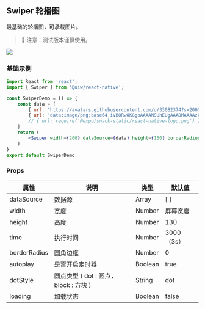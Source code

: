 Swiper 轮播图
---

最基础的轮播图，可承载图片。

> 🚧 注意：测试版本谨慎使用。
<!--rehype:style=border-left: 8px solid #ffe564;background-color: #ffe56440;padding: 12px 16px;-->

![](https://user-images.githubusercontent.com/57083007/146733725-30e20a33-796a-49ec-9a95-4448a629c7b7.gif)

### 基础示例

<!--DemoStart-->
```jsx  mdx:preview
import React from 'react';
import { Swiper } from '@uiw/react-native';

const SwiperDemo = () => {
    const data = [
        { url: "https://avatars.githubusercontent.com/u/33082374?s=200&v=4", onClick: () => { console.log("你好！uiw/react-native") } },
        { url: 'data:image/png;base64,iVBORw0KGgoAAAANSUhEUgAAADMAAAAzCAYAAAA6oTAqAAAAEXRFWHRTb2Z0d2FyZQBwbmdjcnVzaEB1SfMAAABQSURBVGje7dSxCQBACARB+2/ab8BEeQNhFi6WSYzYLYudDQYGBgYGBgYGBgYGBgYGBgZmcvDqYGBgmhivGQYGBgYGBgYGBgYGBgYGBgbmQw+P/eMrC5UTVAAAAABJRU5ErkJggg==' },
        // { url: require('@expo/snack-static/react-native-logo.png') }
    ]
    return (
        <Swiper width={200} dataSource={data} height={150} borderRadius={24} />
    )
}
export default SwiperDemo
```
<!--End-->

### Props

属性 | 说明 | 类型 | 默认值
----|-----|------|------
| dataSource   | 数据源         | Array     | [ ] |
| width        | 宽度           |  Number   |屏幕宽度|
| height       | 高度           | Number    |  130 |
| time         | 执行时间       | Number    | 3000（3s） |
| borderRadius | 圆角边框       | Number    |  0 |
| autoplay     | 是否开启定时器  | Boolean   | true|
| dotStyle     | 圆点类型 ( dot : 圆点， block : 方块 )       | String    | dot |
| loading      | 加载状态  | Boolean   | false |
